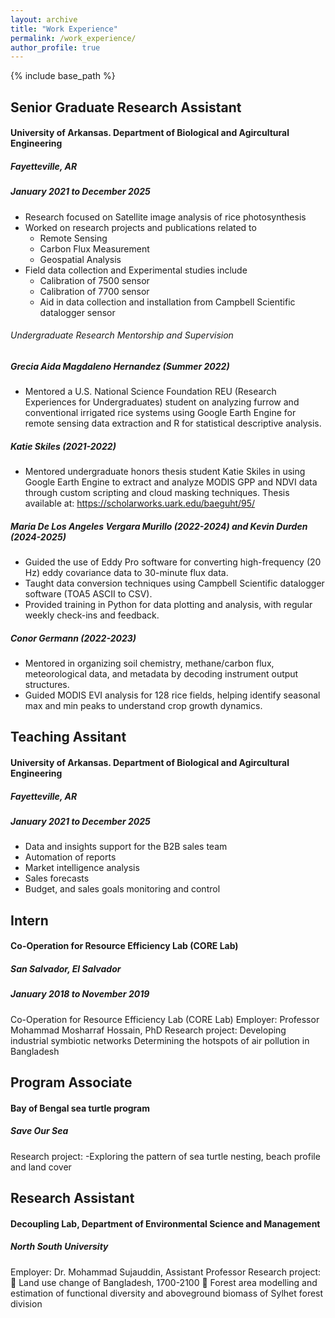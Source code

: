```yaml
---
layout: archive
title: "Work Experience"
permalink: /work_experience/
author_profile: true
---
```


{% include base_path %}
<!--
{% for post in site.education reversed %}
  {% include archive-single.html %}
{% endfor %} -->

## Senior Graduate Research Assistant
#### University of Arkansas. Department of Biological and Agircultural Engineering 
##### Fayetteville, AR
##### January 2021 to December 2025

- Research focused on Satellite image analysis of rice photosynthesis
- Worked on research projects and publications related to 
	- Remote Sensing
	- Carbon Flux Measurement
	- Geospatial Analysis
- Field data collection and Experimental studies include
	- Calibration of 7500 sensor
	- Calibration of 7700 sensor
	- Aid in data collection and installation from Campbell Scientific datalogger sensor 

###### Undergraduate Research Mentorship and Supervision  
##### Grecia Aida Magdaleno Hernandez (Summer 2022)
- Mentored a U.S. National Science Foundation REU (Research Experiences for Undergraduates) student on analyzing furrow and conventional irrigated rice systems using Google Earth Engine for remote sensing data extraction and R for statistical descriptive analysis.

##### Katie Skiles (2021-2022)
- Mentored undergraduate honors thesis student Katie Skiles in using Google Earth Engine to extract and analyze MODIS GPP and NDVI data through custom scripting and cloud masking techniques. Thesis available at: https://scholarworks.uark.edu/baeguht/95/

##### Maria De Los Angeles Vergara Murillo (2022-2024) and Kevin Durden (2024-2025)
- Guided the use of Eddy Pro software for converting high-frequency (20 Hz) eddy covariance data to 30-minute flux data.
- Taught data conversion techniques using Campbell Scientific datalogger software (TOA5 ASCII to CSV).
- Provided training in Python for data plotting and analysis, with regular weekly check-ins and feedback.

##### Conor Germann (2022-2023)
- Mentored in organizing soil chemistry, methane/carbon flux, meteorological data, and metadata by decoding instrument output structures.
- Guided MODIS EVI analysis for 128 rice fields, helping identify seasonal max and min peaks to understand crop growth dynamics.


## Teaching Assitant
#### University of Arkansas. Department of Biological and Agircultural Engineering 
##### Fayetteville, AR
##### January 2021 to December 2025

- Data and insights support for the B2B sales team
- Automation of reports
- Market intelligence analysis
- Sales forecasts
- Budget, and sales goals monitoring and control

## Intern
#### Co-Operation for Resource Efficiency Lab (CORE Lab)
##### San Salvador, El Salvador
##### January 2018 to November 2019

Co-Operation for Resource Efficiency Lab (CORE Lab)
Employer: Professor Mohammad Mosharraf Hossain, PhD
Research project:
 Developing industrial symbiotic networks 
 Determining the hotspots of air pollution in Bangladesh 


## Program Associate
#### Bay of Bengal sea turtle program 
##### Save Our Sea
Research project:
-Exploring the pattern of sea turtle nesting, beach profile and land cover 

## Research Assistant
#### Decoupling Lab, Department of Environmental Science and Management 
##### North South University
Employer: Dr. Mohammad Sujauddin, Assistant Professor
Research project:
 Land use change of Bangladesh, 1700-2100
 Forest area modelling and estimation of functional diversity and 
aboveground biomass of Sylhet forest division
